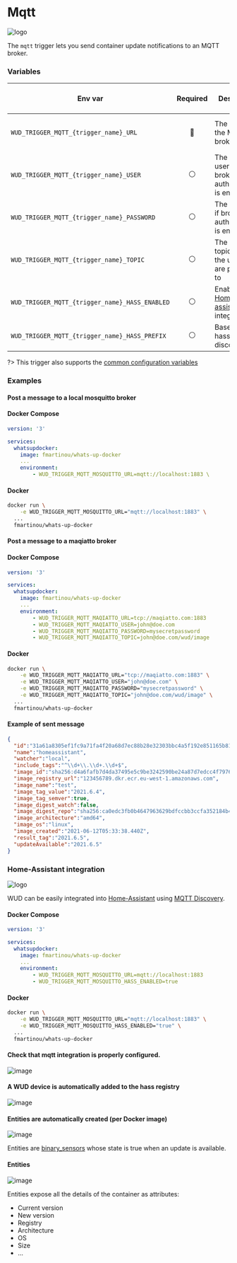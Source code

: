 # Mqtt
![logo](mqtt.png)

The `mqtt` trigger lets you send container update notifications to an MQTT broker.

### Variables

| Env var                                        | Required       | Description                                                         | Supported values                    | Default value when missing |
| ---------------------------------------------- |:--------------:| ------------------------------------------------------------------- | ----------------------------------- | -------------------------- | 
| `WUD_TRIGGER_MQTT_{trigger_name}_URL`          | :red_circle:   | The URL of the MQTT broker                                          | Valid mqtt, mqtts, tcp, ws, wss url |                            |
| `WUD_TRIGGER_MQTT_{trigger_name}_USER`         | :white_circle: | The username if broker authentication is enabled                    |                                     |                            |
| `WUD_TRIGGER_MQTT_{trigger_name}_PASSWORD`     | :white_circle: | The password if broker authentication is enabled                    |                                     |                            |
| `WUD_TRIGGER_MQTT_{trigger_name}_TOPIC`        | :white_circle: | The base topic where the updates are published to                   |                                     | `wud/container`            |
| `WUD_TRIGGER_MQTT_{trigger_name}_HASS_ENABLED` | :white_circle: | Enable [Home-assistant](https://www.home-assistant.io/) integration | `true`, `false`                     | `false`                    |
| `WUD_TRIGGER_MQTT_{trigger_name}_HASS_PREFIX`  | :white_circle: | Base topic for hass entity discovery                                |                                     | `homeassistant`            |

?> This trigger also supports the [common configuration variables](configuration/triggers/?id=common-trigger-configuration)

### Examples

#### Post a message to a local mosquitto broker

<!-- tabs:start -->
#### **Docker Compose**
```yaml
version: '3'

services:
  whatsupdocker:
    image: fmartinou/whats-up-docker
    ...
    environment:
        - WUD_TRIGGER_MQTT_MOSQUITTO_URL=mqtt://localhost:1883 \
```

#### **Docker**
```bash
docker run \
    -e WUD_TRIGGER_MQTT_MOSQUITTO_URL="mqtt://localhost:1883" \
  ...
  fmartinou/whats-up-docker
```
<!-- tabs:end -->

#### Post a message to a maqiatto broker

<!-- tabs:start -->
#### **Docker Compose**
```yaml
version: '3'

services:
  whatsupdocker:
    image: fmartinou/whats-up-docker
    ...
    environment:
        - WUD_TRIGGER_MQTT_MAQIATTO_URL=tcp://maqiatto.com:1883
        - WUD_TRIGGER_MQTT_MAQIATTO_USER=john@doe.com
        - WUD_TRIGGER_MQTT_MAQIATTO_PASSWORD=mysecretpassword
        - WUD_TRIGGER_MQTT_MAQIATTO_TOPIC=john@doe.com/wud/image
```

#### **Docker**
```bash
docker run \
    -e WUD_TRIGGER_MQTT_MAQIATTO_URL="tcp://maqiatto.com:1883" \
    -e WUD_TRIGGER_MQTT_MAQIATTO_USER="john@doe.com" \
    -e WUD_TRIGGER_MQTT_MAQIATTO_PASSWORD="mysecretpassword" \
    -e WUD_TRIGGER_MQTT_MAQIATTO_TOPIC="john@doe.com/wud/image" \
  ...
  fmartinou/whats-up-docker
```
<!-- tabs:end -->

#### Example of sent message
```json
{
  "id":"31a61a8305ef1fc9a71fa4f20a68d7ec88b28e32303bbc4a5f192e851165b816",
  "name":"homeassistant",
  "watcher":"local",
  "include_tags":"^\\d+\\.\\d+.\\d+$",
  "image_id":"sha256:d4a6fafb7d4da37495e5c9be3242590be24a87d7edcc4f79761098889c54fca6",
  "image_registry_url":"123456789.dkr.ecr.eu-west-1.amazonaws.com",
  "image_name":"test",
  "image_tag_value":"2021.6.4",
  "image_tag_semver":true,
  "image_digest_watch":false,
  "image_digest_repo":"sha256:ca0edc3fb0b4647963629bdfccbb3ccfa352184b45a9b4145832000c2878dd72",
  "image_architecture":"amd64",
  "image_os":"linux",
  "image_created":"2021-06-12T05:33:38.440Z",
  "result_tag":"2021.6.5",
  "updateAvailable":"2021.6.5"
}
```

### Home-Assistant integration
![logo](hass.png)

WUD can be easily integrated into [Home-Assistant](https://www.home-assistant.io/) using [MQTT Discovery](https://www.home-assistant.io/docs/mqtt/discovery/).

<!-- tabs:start -->
#### **Docker Compose**
```yaml
version: '3'

services:
  whatsupdocker:
    image: fmartinou/whats-up-docker
    ...
    environment:
        - WUD_TRIGGER_MQTT_MOSQUITTO_URL=mqtt://localhost:1883
        - WUD_TRIGGER_MQTT_MOSQUITTO_HASS_ENABLED=true
```

#### **Docker**
```bash
docker run \
    -e WUD_TRIGGER_MQTT_MOSQUITTO_URL="mqtt://localhost:1883" \
    -e WUD_TRIGGER_MQTT_MOSQUITTO_HASS_ENABLED="true" \
  ...
  fmartinou/whats-up-docker
```
<!-- tabs:end -->

#### Check that mqtt integration is properly configured.
![image](hass_01.png)

#### A WUD device is automatically added to the hass registry
![image](hass_02.png)

#### Entities are automatically created (per Docker image)
![image](hass_03.png)

Entities are [binary_sensors](https://www.home-assistant.io/integrations/binary_sensor/) whose state is true when an update is available.

#### Entities
![image](hass_04.png)

Entities expose all the details of the container as attributes:
- Current version
- New version
- Registry
- Architecture
- OS
- Size
- ...
